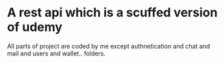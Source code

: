 # A rest api which is a scuffed version of udemy

All parts of project are coded by me except authnetication and chat and mail and users and wallet.. folders.
